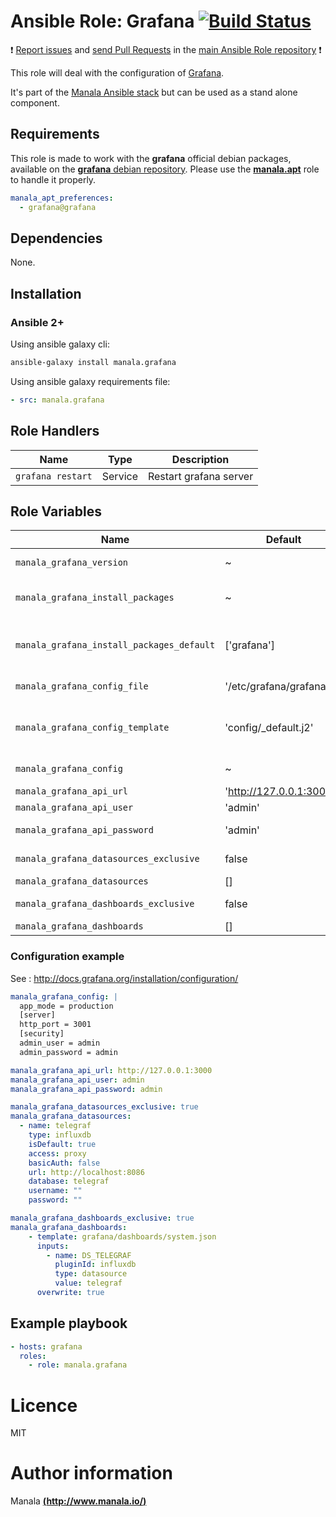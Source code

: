 # Ansible Role: Grafana [![Build Status](https://travis-ci.org/manala/ansible-role-grafana.svg?branch=master)](https://travis-ci.org/manala/ansible-role-grafana)

:exclamation: [Report issues](https://github.com/manala/ansible-roles/issues) and [send Pull Requests](https://github.com/manala/ansible-roles/pulls) in the [main Ansible Role repository](https://github.com/manala/ansible-roles) :exclamation:

This role will deal with the configuration of [Grafana](http://grafana.org/).

It's part of the [Manala Ansible stack](http://www.manala.io) but can be used as a stand alone component.

## Requirements

This role is made to work with the __grafana__ official debian packages, available on the [__grafana__ debian repository](http://docs.grafana.org/installation/debian/#apt-repository). Please use the [**manala.apt**](https://galaxy.ansible.com/manala/apt/) role to handle it properly.

```yaml
manala_apt_preferences:
  - grafana@grafana
```

## Dependencies

None.

## Installation

### Ansible 2+

Using ansible galaxy cli:

```bash
ansible-galaxy install manala.grafana
```

Using ansible galaxy requirements file:

```yaml
- src: manala.grafana
```

## Role Handlers

| Name              | Type    | Description            |
| ----------------- | ------- | ---------------------- |
| `grafana restart` | Service | Restart grafana server |

## Role Variables

| Name                                      | Default                    | Type    | Description                            |
| ----------------------------------------- | -------------------------- | ------- | -------------------------------------- |
| `manala_grafana_version`                  | ~                          | String  | Installed version                      |
| `manala_grafana_install_packages`         | ~                          | Array   | Dependency packages to install         |
| `manala_grafana_install_packages_default` | ['grafana']                | Array   | Default dependency packages to install |
| `manala_grafana_config_file`              | '/etc/grafana/grafana.ini' | String  | Configuration file path                |
| `manala_grafana_config_template`          | 'config/_default.j2'       | String  | Configuration base template path       |
| `manala_grafana_config`                   | ~                          | String  | Configuration directives               |
| `manala_grafana_api_url`                  | 'http://127.0.0.1:3000'    | String  | API endpoint                           |
| `manala_grafana_api_user`                 | 'admin'                    | String  | API user                               |
| `manala_grafana_api_password`             | 'admin'                    | String  | API password                           |
| `manala_grafana_datasources_exclusive`    | false                      | Boolean | Remove old datasources                 |
| `manala_grafana_datasources`              | []                         | Array   | Datasources                            |
| `manala_grafana_dashboards_exclusive`     | false                      | Boolean | Remove old dashboards                  |
| `manala_grafana_dashboards`               | []                         | Array   | Dashboards                             |

### Configuration example

See : http://docs.grafana.org/installation/configuration/

```yaml
manala_grafana_config: |
  app_mode = production
  [server]
  http_port = 3001
  [security]
  admin_user = admin
  admin_password = admin

manala_grafana_api_url: http://127.0.0.1:3000
manala_grafana_api_user: admin
manala_grafana_api_password: admin

manala_grafana_datasources_exclusive: true
manala_grafana_datasources:
  - name: telegraf
    type: influxdb
    isDefault: true
    access: proxy
    basicAuth: false
    url: http://localhost:8086
    database: telegraf
    username: ""
    password: ""

manala_grafana_dashboards_exclusive: true
manala_grafana_dashboards:
    - template: grafana/dashboards/system.json
      inputs:
        - name: DS_TELEGRAF
          pluginId: influxdb
          type: datasource
          value: telegraf
      overwrite: true
```

## Example playbook

```yaml
- hosts: grafana
  roles:
    - role: manala.grafana
```

# Licence

MIT

# Author information

Manala [**(http://www.manala.io/)**](http://www.manala.io)
